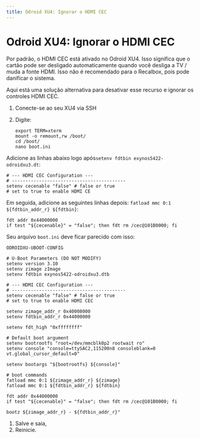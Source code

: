```yaml
---
title: Odroid XU4: Ignorar o HDMI CEC
---
```


# Odroid XU4: Ignorar o HDMI CEC

Por padrão, o HDMI CEC está ativado no Odroid XU4. Isso significa que o cartão pode ser desligado automaticamente quando você desliga a TV / muda a fonte HDMI. Isso não é recomendado para o Recalbox, pois pode danificar o sistema.

Aqui está uma solução alternativa para desativar esse recurso e ignorar os controles HDMI CEC.

1. Conecte-se ao seu XU4 via SSH
2. Digite:

   ```text
   export TERM=xterm
   mount -o remount,rw /boot/
   cd /boot/
   nano boot.ini
   ```

Adicione as linhas abaixo logo após`setenv fdtbin exynos5422-odroidxu3.dt`:

```text
# --- HDMI CEC Configuration ---
# ------------------------------------------
setenv cecenable "false" # false or true
# set to true to enable HDMI CE
```

Em seguida, adicione as seguintes linhas depois: `fatload mmc 0:1 ${fdtbin_addr_r} ${fdtbin}`:

```text
fdt addr 0x44000000
if test "${cecenable}" = "false"; then fdt rm /cec@101B0000; fi
```

Seu arquivo `boot.ini` deve ficar parecido com isso:

```text
ODROIDXU-UBOOT-CONFIG

# U-Boot Parameters (DO NOT MODIFY)
setenv version 3.10
setenv zimage zImage
setenv fdtbin exynos5422-odroidxu3.dtb

# --- HDMI CEC Configuration ---
# ------------------------------------------
setenv cecenable "false" # false or true
# set to true to enable HDMI CEC

setenv zimage_addr_r 0x40008000
setenv fdtbin_addr_r 0x44000000

setenv fdt_high "0xffffffff"

# Default boot argument
setenv bootrootfs "root=/dev/mmcblk0p2 rootwait ro"
setenv console "console=ttySAC2,115200n8 consoleblank=0 vt.global_cursor_default=0"

setenv bootargs "${bootrootfs} ${console}"

# boot commands
fatload mmc 0:1 ${zimage_addr_r} ${zimage}
fatload mmc 0:1 ${fdtbin_addr_r} ${fdtbin}

fdt addr 0x44000000
if test "${cecenable}" = "false"; then fdt rm /cec@101B0000; fi

bootz ${zimage_addr_r} - ${fdtbin_addr_r}"
```

1. Salve e saia,
2. Reinicie.

